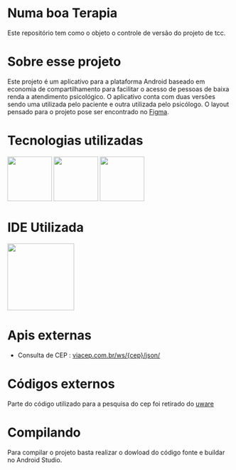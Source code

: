 # Numa boa Terapia

Este repositório  tem como o objeto o controle de versão do projeto de tcc.

# Sobre esse projeto
Este projeto é  um aplicativo para a plataforma Android baseado em economia de compartilhamento para facilitar o acesso de pessoas de baixa renda a atendimento psicológico.
O aplicativo conta com duas versões sendo uma utilizada pelo paciente e outra utilizada pelo psicólogo.
O layout pensado para o projeto pose ser encontrado no [Figma](https://www.figma.com/file/GvJhF1Xmcy0GptTNZUE3J6/Numa-Boa-App-TCC?node-id=0%3A1&t=oFglqsVuGg1FaC8u-1).

# Tecnologias utilizadas

[<img src="https://user-images.githubusercontent.com/49374780/229927715-293dfc3a-6a9b-44ba-a8cc-96d8b40a7a8c.png" width="100" height="100">](https://kotlinlang.org)
[<img src="https://user-images.githubusercontent.com/49374780/229929250-a5185515-3ab6-48d9-8a64-c1fc8073f03d.png" width="100" height="100">](https://firebase.google.com/?hl=pt-br)
[<img src="https://user-images.githubusercontent.com/49374780/229930088-88f309ce-7ef5-4bae-a203-727d728cc195.png" width="100" height="100">](https://www.figma.com)

# IDE Utilizada

[<img src="https://user-images.githubusercontent.com/49374780/229931727-6f75fb11-d92c-44d5-a25e-a4f8d311c271.png" width="150" height="150">](https://developer.android.com/studio)


# Apis externas

* Consulta de CEP : [viacep.com.br/ws/{cep}/json/](https://viacep.com.br/)

# Códigos externos
Parte do código utilizado para a pesquisa do cep foi retirado do [uware](https://uware.com.br/pegar-endereco-com-cep-usando-coroutines-e-retrofit-em-kotlin/)

# Compilando
Para compilar o projeto basta realizar o dowload do código fonte e buildar no Android Studio.
